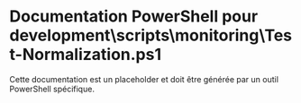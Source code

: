 # Documentation PowerShell pour development\scripts\monitoring\Test-Normalization.ps1

Cette documentation est un placeholder et doit être générée par un outil PowerShell spécifique.
